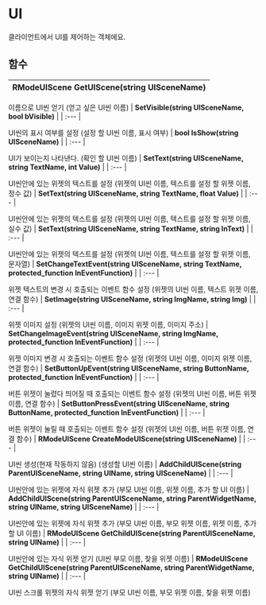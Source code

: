 # **UI**


클라이언트에서 UI를 제어하는 객체에요. 
## **함수**

| **RModeUIScene GetUIScene(string UISceneName)** |
| :--- |

이름으로 UI씬 얻기 (얻고 싶은 UI씬 이름) 
| **SetVisible(string UISceneName, bool bVisible)** |
| :--- |

UI씬의 표시 여부를 설정 (설정 할 UI씬 이름, 표시 여부) 
| **bool IsShow(string UISceneName)** |
| :--- |

UI가 보이는지 나타낸다. (확인 할 UI씬 이름) 
| **SetText(string UISceneName, string TextName, int Value)** |
| :--- |

UI씬안에 있는 위젯의 텍스트를 설정 (위젯의 UI씬 이름, 텍스트를 설정 할 위젯 이름, 정수 값) 
| **SetText(string UISceneName, string TextName, float Value)** |
| :--- |

UI씬안에 있는 위젯의 텍스트를 설정 (위젯의 UI씬 이름, 텍스트를 설정 할 위젯 이름, 실수 값) 
| **SetText(string UISceneName, string TextName, string InText)** |
| :--- |

UI씬안에 있는 위젯의 텍스트를 설정 (위젯의 UI씬 이름, 텍스트를 설정 할 위젯 이름, 문자열) 
| **SetChangeTextEvent(string UISceneName, string TextName, protected_function InEventFunction)** |
| :--- |

위젯 텍스트의 변경 시 호출되는 이벤트 함수 설정 (위젯의 UI씬 이름, 텍스트 위젯 이름, 연결 함수) 
| **SetImage(string UISceneName, string ImgName, string Img)** |
| :--- |

위젯 이미지 설정 (위젯의 UI씬 이름, 이미지 위젯 이름, 이미지 주소) 
| **SetChangeImageEvent(string UISceneName, string ImgName, protected_function InEventFunction)** |
| :--- |

위젯 이미지 변경 시 호출되는 이벤트 함수 설정 (위젯의 UI씬 이름, 이미지 위젯 이름, 연결 함수) 
| **SetButtonUpEvent(string UISceneName, string ButtonName, protected_function InEventFunction)** |
| :--- |

버튼 위젯이 눌렸다 띄어질 때 호출되는 이벤트 함수 설정 (위젯의 UI씬 이름, 버튼 위젯 이름, 연결 함수) 
| **SetButtonPressEvent(string UISceneName, string ButtonName, protected_function InEventFunction)** |
| :--- |

버튼 위젯이 눌릴 때 호출되는 이벤트 함수 설정 (위젯의 UI씬 이름, 버튼 위젯 이름, 연결 함수) 
| **RModeUIScene CreateModeUIScene(string UISceneName)** |
| :--- |

UI씬 생성(현재 작동하지 않음) (생성할 UI씬 이름) 
| **AddChildUIScene(string ParentUISceneName, string UIName, string UISceneName)** |
| :--- |

UI씬안에 있는 위젯에 자식 위젯 추가 (부모 UI씬 이름, 위젯 이름, 추가 할 UI 이름) 
| **AddChildUIScene(string ParentUISceneName, string ParentWidgetName, string UIName, string UISceneName)** |
| :--- |

UI씬안에 있는 위젯에 자식 위젯 추가 (부모 UI씬 이름, 부모 위젯 이름, 위젯 이름, 추가할 UI 이름) 
| **RModeUIScene GetChildUIScene(string ParentUISceneName, string UIName)** |
| :--- |

UI씬안에 있는 자식 위젯 얻기 (UI씬 부모 이름, 찾을 위젯 이름) 
| **RModeUIScene GetChildUIScene(string ParentUISceneName, string ParentWidgetName, string UIName)** |
| :--- |

UI씬 스크롤 위젯의 자식 위젯 얻기 (부모 UI씬 이름, 부모 위젯 이름, 찾을 위젯 이름) 
